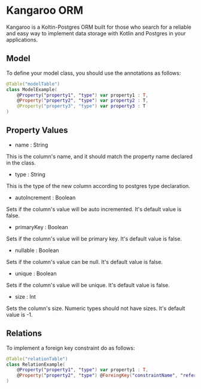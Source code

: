# Kangaroo ORM

Kangaroo is a Koltin-Postgres ORM built for those who search for a reliable and easy way to implement 
data storage with Kotlin and Postgres in your applications.

## Model

To define your model class, you should use the annotations as follows:

```kotlin
@Table("modelTable")
class ModelExample(
    @Property("property1", "type") var property1 : T,
    @Property("property2", "type") var property2 : T,
    @Property("property3", "type") var property3 : T
)
```

## Property Values

- name : String

This is the column's name, and it should match the property name declared in the class.

- type : String

This is the type of the new column according to postgres type declaration.

- autoIncrement : Boolean

Sets if the column's value will be auto incremented. It's default value is false. 

- primaryKey : Boolean

Sets if the column's value will be primary key. It's default value is false. 

- nullable : Boolean

Sets if the column's value can be null. It's default value is false. 

- unique : Boolean

Sets if the column's value will be unique. It's default value is false.

- size : Int

Sets the column's size. Numeric types should not have sizes. It's default value is -1.

## Relations

To implement a foreign key constraint do as follows:

```kotlin
@Table("relationTable")
class RelationExample(
    @Property("property1", "type") var property1 : T,
    @Property("property2", "type") @ForeingKey("constraintName", "referencedTable", "referencedProperty") var property2 : T,
)
```